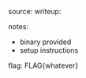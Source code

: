 source: <url>
writeup: <url>

notes:
* binary provided
* setup instructions


flag:
FLAG{whatever}


